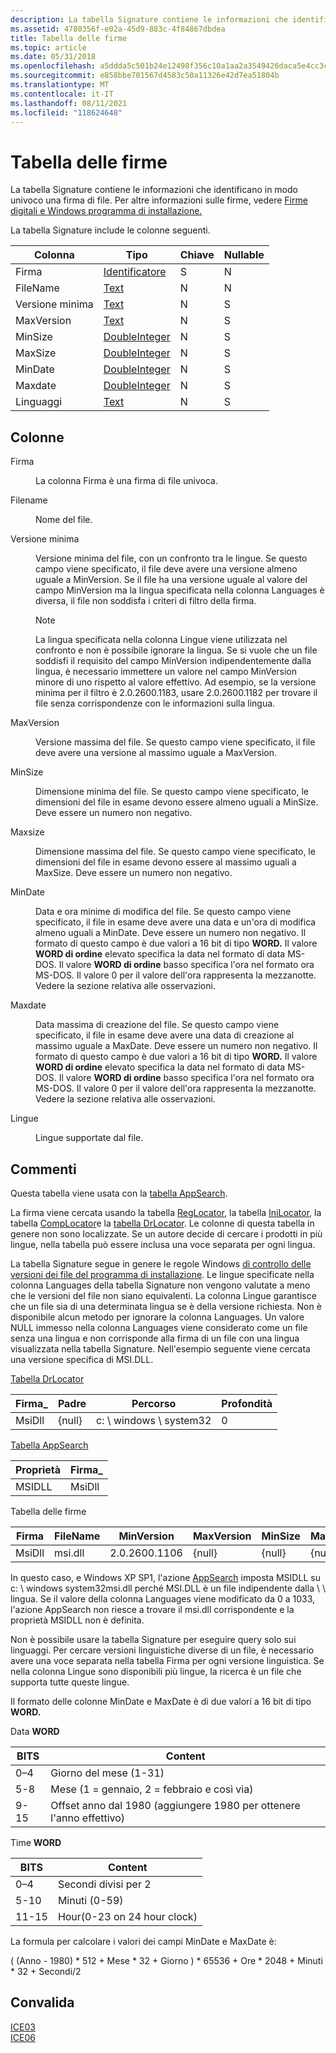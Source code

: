 ```yaml
---
description: La tabella Signature contiene le informazioni che identificano in modo univoco una firma di file. Per altre informazioni sulle firme, vedere Firme digitali e Windows programma di installazione.
ms.assetid: 4780356f-e02a-45d9-883c-4f84867dbdea
title: Tabella delle firme
ms.topic: article
ms.date: 05/31/2018
ms.openlocfilehash: a5ddda5c501b24e12498f356c10a1aa2a3549426daca5e4cc3c19c1f62ed04cc
ms.sourcegitcommit: e858bbe701567d4583c50a11326e42d7ea51804b
ms.translationtype: MT
ms.contentlocale: it-IT
ms.lasthandoff: 08/11/2021
ms.locfileid: "118624648"
---
```

# <a name="signature-table"></a>Tabella delle firme

La tabella Signature contiene le informazioni che identificano in modo univoco una firma di file. Per altre informazioni sulle firme, vedere [Firme digitali e Windows programma di installazione.](digital-signatures-and-windows-installer.md)

La tabella Signature include le colonne seguenti.



| Colonna     | Tipo                               | Chiave | Nullable |
|------------|------------------------------------|-----|----------|
| Firma  | [Identificatore](identifier.md)       | S   | N        |
| FileName   | [Text](text.md)                   | N   | N        |
| Versione minima | [Text](text.md)                   | N   | S        |
| MaxVersion | [Text](text.md)                   | N   | S        |
| MinSize    | [DoubleInteger](doubleinteger.md) | N   | S        |
| MaxSize    | [DoubleInteger](doubleinteger.md) | N   | S        |
| MinDate    | [DoubleInteger](doubleinteger.md) | N   | S        |
| Maxdate    | [DoubleInteger](doubleinteger.md) | N   | S        |
| Linguaggi  | [Text](text.md)                   | N   | S        |



 

## <a name="columns"></a>Colonne

<dl> <dt>

<span id="Signature"></span><span id="signature"></span><span id="SIGNATURE"></span>Firma
</dt> <dd>

La colonna Firma è una firma di file univoca.

</dd> <dt>

<span id="FileName"></span><span id="filename"></span><span id="FILENAME"></span>Filename
</dt> <dd>

Nome del file.

</dd> <dt>

<span id="MinVersion"></span><span id="minversion"></span><span id="MINVERSION"></span>Versione minima
</dt> <dd>

Versione minima del file, con un confronto tra le lingue. Se questo campo viene specificato, il file deve avere una versione almeno uguale a MinVersion. Se il file ha una versione uguale al valore del campo MinVersion ma la lingua specificata nella colonna Languages è diversa, il file non soddisfa i criteri di filtro della firma.

> [!Note]  
> La lingua specificata nella colonna Lingue viene utilizzata nel confronto e non è possibile ignorare la lingua. Se si vuole che un file soddisfi il requisito del campo MinVersion indipendentemente dalla lingua, è necessario immettere un valore nel campo MinVersion minore di uno rispetto al valore effettivo. Ad esempio, se la versione minima per il filtro è 2.0.2600.1183, usare 2.0.2600.1182 per trovare il file senza corrispondenze con le informazioni sulla lingua.

 

</dd> <dt>

<span id="MaxVersion"></span><span id="maxversion"></span><span id="MAXVERSION"></span>MaxVersion
</dt> <dd>

Versione massima del file. Se questo campo viene specificato, il file deve avere una versione al massimo uguale a MaxVersion.

</dd> <dt>

<span id="MinSize"></span><span id="minsize"></span><span id="MINSIZE"></span>MinSize
</dt> <dd>

Dimensione minima del file. Se questo campo viene specificato, le dimensioni del file in esame devono essere almeno uguali a MinSize. Deve essere un numero non negativo.

</dd> <dt>

<span id="MaxSize"></span><span id="maxsize"></span><span id="MAXSIZE"></span>Maxsize
</dt> <dd>

Dimensione massima del file. Se questo campo viene specificato, le dimensioni del file in esame devono essere al massimo uguali a MaxSize. Deve essere un numero non negativo.

</dd> <dt>

<span id="MinDate"></span><span id="mindate"></span><span id="MINDATE"></span>MinDate
</dt> <dd>

Data e ora minime di modifica del file. Se questo campo viene specificato, il file in esame deve avere una data e un'ora di modifica almeno uguali a MinDate. Deve essere un numero non negativo. Il formato di questo campo è due valori a 16 bit di tipo **WORD.** Il valore **WORD di ordine** elevato specifica la data nel formato di data MS-DOS. Il valore **WORD di ordine** basso specifica l'ora nel formato ora MS-DOS. Il valore 0 per il valore dell'ora rappresenta la mezzanotte. Vedere la sezione relativa alle osservazioni.

</dd> <dt>

<span id="MaxDate"></span><span id="maxdate"></span><span id="MAXDATE"></span>Maxdate
</dt> <dd>

Data massima di creazione del file. Se questo campo viene specificato, il file in esame deve avere una data di creazione al massimo uguale a MaxDate. Deve essere un numero non negativo. Il formato di questo campo è due valori a 16 bit di tipo **WORD.** Il valore **WORD di ordine** elevato specifica la data nel formato di data MS-DOS. Il valore **WORD di ordine** basso specifica l'ora nel formato ora MS-DOS. Il valore 0 per il valore dell'ora rappresenta la mezzanotte. Vedere la sezione relativa alle osservazioni.

</dd> <dt>

<span id="Languages"></span><span id="languages"></span><span id="LANGUAGES"></span>Lingue
</dt> <dd>

Lingue supportate dal file.

</dd> </dl>

## <a name="remarks"></a>Commenti

Questa tabella viene usata con la [tabella AppSearch](appsearch-table.md).

La firma viene cercata usando la tabella [RegLocator](reglocator-table.md), la tabella [IniLocator](inilocator-table.md), la tabella [CompLocator](complocator-table.md)e la [tabella DrLocator](drlocator-table.md). Le colonne di questa tabella in genere non sono localizzate. Se un autore decide di cercare i prodotti in più lingue, nella tabella può essere inclusa una voce separata per ogni lingua.

La tabella Signature segue in genere le regole Windows [di controllo delle versioni dei file del programma di installazione](file-versioning-rules.md). Le lingue specificate nella colonna Languages della tabella Signature non vengono valutate a meno che le versioni del file non siano equivalenti. La colonna Lingue garantisce che un file sia di una determinata lingua se è della versione richiesta. Non è disponibile alcun metodo per ignorare la colonna Languages. Un valore NULL immesso nella colonna Languages viene considerato come un file senza una lingua e non corrisponde alla firma di un file con una lingua visualizzata nella tabella Signature. Nell'esempio seguente viene cercata una versione specifica di MSI.DLL.

[Tabella DrLocator](drlocator-table.md)

| Firma\_ | Padre | Percorso                  | Profondità |
|-------------|--------|-----------------------|-------|
| MsiDll      | {null} | c: \\ windows \\ system32 | 0     |



 

[Tabella AppSearch](appsearch-table.md)



| Proprietà | Firma\_ |
|----------|-------------|
| MSIDLL   | MsiDll      |



 

Tabella delle firme



| Firma | FileName | MinVersion    | MaxVersion | MinSize | MaxSize | MinDate | Maxdate | Linguaggi |
|-----------|----------|---------------|------------|---------|---------|---------|---------|-----------|
| MsiDll    | msi.dll  | 2.0.2600.1106 | {null}     | {null}  | {null}  | {null}  | {null}  | 0         |



 

In questo caso, e Windows XP SP1, l'azione [AppSearch](appsearch-action.md) imposta MSIDLL su c: \\ windows system32msi.dll perché MSI.DLL è un file indipendente dalla \\ \\ lingua. Se il valore della colonna Languages viene modificato da 0 a 1033, l'azione AppSearch non riesce a trovare il msi.dll corrispondente e la proprietà MSIDLL non è definita.

Non è possibile usare la tabella Signature per eseguire query solo sui linguaggi. Per cercare versioni linguistiche diverse di un file, è necessario avere una voce separata nella tabella Firma per ogni versione linguistica. Se nella colonna Lingue sono disponibili più lingue, la ricerca è un file che supporta tutte queste lingue.

Il formato delle colonne MinDate e MaxDate è di due valori a 16 bit di tipo **WORD.**

Data **WORD**



| BITS | Content                                             |
|------|-----------------------------------------------------|
| 0–4  | Giorno del mese (1-31)                             |
| 5-8  | Mese (1 = gennaio, 2 = febbraio e così via)        |
| 9-15 | Offset anno dal 1980 (aggiungere 1980 per ottenere l'anno effettivo) |



 

Time **WORD**



| BITS  | Content                     |
|-------|-----------------------------|
| 0–4   | Secondi divisi per 2        |
| 5-10  | Minuti (0-59)              |
| 11-15 | Hour(0-23 on 24 hour clock) |



 

La formula per calcolare i valori dei campi MinDate e MaxDate è:

( (Anno - 1980) \* 512 + Mese \* 32 + Giorno ) \* 65536 + Ore \* 2048 + Minuti \* 32 + Secondi/2

## <a name="validation"></a>Convalida

<dl>

[ICE03](ice03.md)  
[ICE06](ice06.md)  
</dl>

 

 



